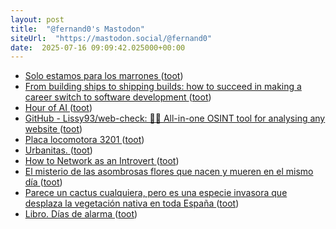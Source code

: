 ```yaml
---
layout: post
title:  "@fernand0's Mastodon"
siteUrl:  "https://mastodon.social/@fernand0"
date:  2025-07-16 09:09:42.025000+00:00
---
```

*  [Solo estamos para los marrones ](https://changlonet.com/blog/solo-estamos-para-los-marrones) ([toot](https://mastodon.social/@fernand0/114862127973909972))
*  [From building ships to shipping builds: how to succeed in making a career switch to software development ](https://ounapuu.ee/posts/2025/07/01/career-switch) ([toot](https://mastodon.social/@fernand0/114862024855944789))
*  [Hour of AI ](https://code.org/es/hour-of-a) ([toot](https://mastodon.social/@fernand0/114860224194796016))
*  [GitHub - Lissy93/web-check: 🕵️‍♂️ All-in-one OSINT tool for analysing any website ](https://github.com/lissy93/web-chec) ([toot](https://mastodon.social/@fernand0/114858426117211773))
*  [Placa locomotora 3201 ](https://www.flickr.com/photos/fernand0/54636762128) ([toot](https://mastodon.social/@fernand0/114858396854632007))
*  [Urbanitas. ](https://avecesunafoto.wordpress.com/2025/07/15/urbanitas) ([toot](https://mastodon.social/@fernand0/114858339205027442))
*  [How to Network as an Introvert ](https://aginfer.bearblog.dev/how-to-network-as-an-introvert) ([toot](https://mastodon.social/@fernand0/114858148621783502))
*  [El misterio de las asombrosas flores que nacen y mueren en el mismo día ](https://www.lanacion.com.ar/revista-jardin/bellezas-efimeras-el-misterio-de-las-asombrosas-flores-que-nacen-y-mueren-en-el-mismo-dia-nid22032025) ([toot](https://mastodon.social/@fernand0/114857976683084399))
*  [Parece un cactus cualquiera, pero es una especie invasora que desplaza la vegetación nativa en toda España ](https://okdiario.com/curiosidades/parece-cactus-cualquiera-pero-especie-invasora-que-desplaza-vegetacion-nativa-toda-espana-1461261) ([toot](https://mastodon.social/@fernand0/114857735777084166))
*  [Libro. Días de alarma ](https://fotografiasenmovimiento.wordpress.com/2025/07/15/libro-dias-de-alarma) ([toot](https://mastodon.social/@fernand0/114856966706828385))
